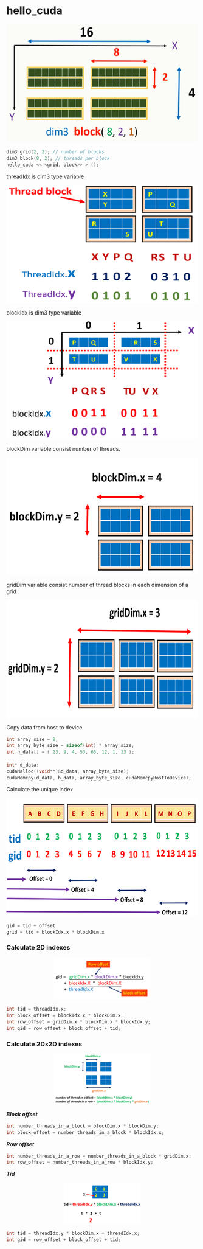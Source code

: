 # hello_cuda

<p align="center">
    <img src="images/pic1.png" alt="Logo" width="512" height="310">
</p>

```c++
dim3 grid(2, 2); // number of blocks
dim3 block(8, 2); // threads per block
hello_cuda << <grid, block>> > ();
```

threadIdx is dim3 type variable

<p align="center">
    <img src="images/pic2.png" alt="threadIdx" width="512" height="310">
</p>

blockIdx is dim3 type variable

<p align="center">
    <img src="images/pic3.png" alt="blockIdx" width="512" height="310">
</p>

blockDim variable consist number of threads.

<p align="center">
    <img src="images/pic4.png" alt="blockDim" width="512" height="310">
</p>

gridDim variable consist number of thread blocks in each dimension of a grid

<p align="center">
    <img src="images/pic5.png" alt="gridDim" width="512" height="310">
</p>

Copy data from host to device

```c++
int array_size = 8;
int array_byte_size = sizeof(int) * array_size;
int h_data[] = { 23, 9, 4, 53, 65, 12, 1, 33 };

int* d_data;
cudaMalloc((void**)&d_data, array_byte_size);
cudaMemcpy(d_data, h_data, array_byte_size, cudaMemcpyHostToDevice);
```

Calculate the unique index

<p align="center">
    <img src="images/pic6.png" alt="Unique Indexes" width="512" height="310">
</p>

```c++
gid = tid + offset
grid = tid + blockIdx.x * blockDim.x
```

### Calculate 2D indexes

<p align="center">
    <img src="images/pic8.png" alt="gid" width="50%">
</p>

```c++
int tid = threadIdx.x;
int block_offset = blockIdx.x * blockDim.x;
int row_offset = gridDim.x * blockDim.x * blockIdx.y;
int gid = row_offset + block_offset + tid;
```

### Calculate 2Dx2D indexes
<p align="center">
    <img src="images/pic10.png" alt="gid" width="50%">
</p>

***Block offset***
```c++
int number_threads_in_a_block = blockDim.x * blockDim.y;
int block_offset = number_threads_in_a_block * blockIdx.x;
```

***Row offset***
```c++
int number_threads_in_a_row = number_threads_in_a_block * gridDim.x;
int row_offset = number_threads_in_a_row * blockIdx.y;
```

***Tid***
<p align="center">
    <img src="images/pic9.png" alt="gid" width="40%">
</p>

```c++
int tid = threadIdx.y * blockDim.x + threadIdx.x;
int gid = row_offset + block_offset + tid;
```